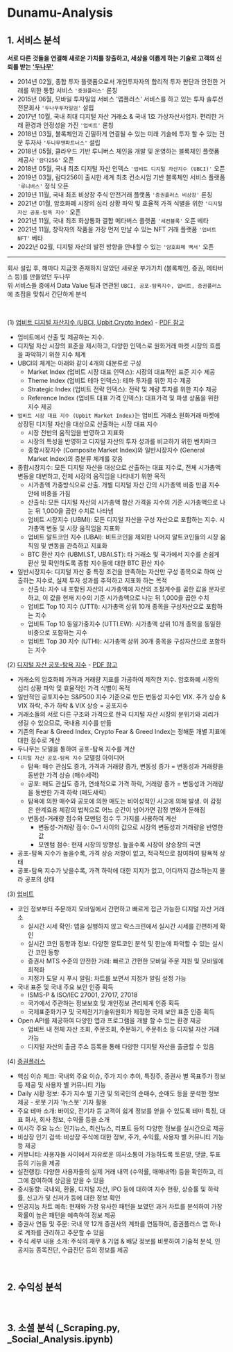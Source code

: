 # Dunamu-Analysis

## 1. 서비스 분석

**서로 다른 것들을 연결해 새로운 가치를 창출하고, 세상을 이롭게 하는 기술로 고객의 신뢰를 받는 ['두나무'](https://www.dunamu.com/)**

- 2014년 02월, 종합 투자 플랫폼으로서 개인투자자의 합리적 투자 판단과 안전한 거래를 위한 통합 서비스 `'증권플러스'` 론칭
- 2015년 06월, 모바일 투자일임 서비스 '맵플러스' 서비스를 하고 있는 투자 솔루션 전문회사 `'두나무투자일임'` 설립
- 2017년 10월, 국내 최대 디지털 자산 거래소 & 국내 1호 가상자산사업자. 편리한 거래 환경과 안정성을 가진 `'업비트'` 론칭
- 2018년 03월, 블록체인과 긴밀하게 연결될 수 있는 미래 기술에 투자 할 수 있는 전문 투자사 `'두나무앤파트너스'` 설립
- 2018년 05월, 클라우드 기반 루니버스 체인을 개발 및 운영하는 블록체인 플랫폼 제공사 `'람다256'` 오픈
- 2018년 05월, 국내 최초 디지털 자산 인덱스 `'업비트 디지털 자산지수 (UBCI)'` 오픈
- 2019년 03월, 람다256이 출시한 세계 최초 컨소시엄 기반 블록체인 서비스 플랫폼 `'루니버스'` 정식 오픈
- 2019년 11월, 국내 최초 비상장 주식 안전거래 플랫폼 `'증권플러스 비상장'` 론칭
- 2021년 01월, 암호화폐 시장의 심리 상황 파악 및 효율적 가격 식별을 위한 `'디지털 자산 공포-탐욕 지수'` 오픈
- 2021년 11월, 국내 최초 화상통화 결합 메타버스 플랫폼 `'세컨블록'` 오픈 베타
- 2021년 11월, 창작자의 작품을 가장 먼저 만날 수 있는 NFT 거래 플랫폼 `'업비트 NFT'` 베타 
- 2022년 02월, 디지털 자산의 발전 방향을 안내할 수 있는 `'암호화폐 백서'` 오픈

---

회사 설립 후, 해마다 지금껏 존재하지 않았던 새로운 부가가치 (블록체인, 증권, 메타버스 등)를 만들었던 두나무 <br/>
위 서비스들 중에서 Data Value 팀과 연관된 `UBCI, 공포-탐욕지수, 업비트, 증권플러스`에 초점을 맞춰서 간단하게 분석

<br/>

(1) [업비트 디지털 자산지수 (UBCI, Upbit Crypto Index)](https://datavalue.dunamu.com/feargreedindex#) - [PDF 참고](https://github.com/Paul-scpark/Dunamu-Analysis/blob/main/_Report_Fear_Greed_Index.pdf)

- 업비트에서 산출 및 제공하는 지수. 
- 디지털 자산 시장의 표준을 제시하고, 다양한 인덱스로 원화거래 마켓 시장의 흐름을 파악하기 위한 지수 체계
- UBCI의 체계는 아래와 같이 4개의 대분류로 구성
   - Market Index (업비트 시장 대표 인덱스): 시장의 대표적인 표준 지수 제공
   - Theme Index (업비트 테마 인덱스): 테마 투자를 위한 지수 제공
   - Strategic Index (업비트 전략 인덱스): 전략 및 계량 투자를 위한 지수 제공
   - Reference Index (업비트 대표 가격 인덱스): 대표가격 및 파생 상품을 위한 지수 제공
- `업비트 시장 대표 지수 (Upbit Market Index)`는 업비트 거래소 원화거래 마켓에 상장된 디지털 자산을 대상으로 산출하는 시장 대표 지수
   - 시장 전반의 움직임을 반영하고 지표화
   - 시장의 특성을 반영하고 디지털 자산의 투자 성과를 비교하기 위한 벤치마크
   - 종합시장지수 (Composite Market Index)와 일반시장지수 (General Market Index)의 중분류 체계를 갖음
- 종합시장지수: 모든 디지털 자산을 대상으로 산출하는 대표 지수로, 전체 시가총액 변동을 대변하고, 전체 시장의 움직임을 나타내기 위한 목적
   - 시가총액 가중방식으로 산출. 개별 디지털 자산 간의 시가총액 비중 만큼 지수 안에 비중을 가짐
   - 산출식: 모든 디지털 자산의 시가총액 합산 가격을 지수의 기준 시가총액으로 나눈 뒤 1,000을 곱한 수치로 나타냄
   - 업비트 시장지수 (UBMI): 모든 디지털 자산을 구성 자산으로 포함하는 지수. 시가총액 변동 및 시장 움직임을 지표화
   - 업비트 알트코인 지수 (UBAI): 비트코인을 제외한 나머지 알트코인들의 시장 움직임 및 변동을 관측하고 지표화
   - BTC 환산 지수 (UBMI.ST, UBAI.ST): 타 거래소 및 국가에서 지수를 손쉽게 환산 및 확인하도록 종합 지수들에 대한 BTC 환산 지수
- 일반시장지수: 디지털 자산 중 특정 조건을 만족하는 자산만 구성 종목으로 하여 산출하는 지수로, 실제 투자 성과를 추적하고 지표화 하는 목적
   - 산출식: 지수 내 포함된 자산의 시가총액에 자산의 조정계수를 곱한 값을 분자로 하고, 이 값을 현재 지수의 기준 시가총액으로 나눈 뒤 1,000을 곱한 수치
   - 업비트 Top 10 지수 (UTTI): 시가총액 상위 10개 종목을 구성자산으로 포함하는 지수
   - 업비트 Top 10 동일가중지수 (UTTI.EW): 시가총액 상위 10개 종목을 동일한 비중으로 포함하는 지수
   - 업비트 Top 30 지수 (UTHI): 시가총액 상위 30개 종목을 구성자산으로 포함하는 지수

(2) [디지털 자산 공포-탐욕 지수](https://datavalue.dunamu.com/feargreedindex#) - [PDF 참고](https://github.com/Paul-scpark/Dunamu-Analysis/blob/main/_Report_Fear_Greed_Index.pdf)

- 거래소의 암호화폐 가격과 거래량 지표를 가공하여 제작한 지수. 암호화폐 시장의 심리 상황 파악 및 효율적인 가격 식별이 목적
- 일반적인 공포지수는 S&P500 지수 기준으로 만든 변동성 지수인 VIX. 주가 상승 & VIX 하락, 주가 하락 & VIX 상승 = 공포지수
- 거래소들의 서로 다른 구조와 가격으로 한국 디지털 자산 시장의 분위기와 괴리가 생길 수 있으므로, 국내용 지수를 만듦
- 기존의 Fear & Greed Index, Crypto Fear & Greed Index는 정해둔 개별 지표에 대한 점수로 계산
- 두나무는 모델을 통하여 공포-탐욕 지수를 계산
- `디지털 자산 공포-탐욕 지수` 모델링 아이디어
   - 탐욕: 매수 관심도 증가, 가격과 거래량 증가, 변동성 증가 = 변동성과 거래량을 동반한 가격 상승 (매수세력)
   - 공포: 매도 관심도 증가, 연쇄적으로 가격 하락, 거래량 증가 = 변동성과 거래량을 동반한 가격 하락 (매도세력)
   - 탐욕에 의한 매수와 공포에 의한 매도는 비이성적인 사고에 의해 발생. 이 감정은 한계효용 체감의 법칙으로 어느 순간이 넘어가면 감정 변화가 둔해짐
   - 변동성-거래량 점수와 모멘텀 점수 두 가지를 사용하여 계산
      - 변동성-거래량 점수: 0~1 사이의 값으로 시장의 변동성과 거래량을 반영한 값
      - 모멘텀 점수: 현재 시장의 방향성. 높을수록 시장이 상승장의 국면
- 공포-탐욕 지수가 높을수록, 가격 상승 저항이 없고, 적극적으로 참여하여 탐욕적 상태
- 공포-탐욕 지수가 낮을수록, 가격 하락에 대한 지지가 없고, 어디까지 감소하는지 몰라 공포의 상태

(3) [업비트](https://upbit.com/home)

- 코인 정보부터 주문까지 모바일에서 간편하고 빠르게 접근 가능한 디지털 자산 거래소
   - 실시간 시세 확인: 앱을 실행하지 않고 락스크린에서 실시간 시세를 간편하게 확인
   - 실시간 코인 동향과 정보: 다양한 알트코인 분석 및 한눈에 파악할 수 있는 실시간 코인 동향
   - 증권사 MTS 수준의 안전한 거래: 빠르고 간편한 모바일 주문 지원 및 모바일에 최적화
   - 지정가 도달 시 푸시 알림: 차트를 보면서 지정가 알림 설정 가능
- 국내 표준 및 국내 주요 보안 인증 획득
   - ISMS-P & ISO/IEC 27001, 27017, 27018
   - 국가에서 주관하는 정보보호 및 개인정보 관리체계 인증 획득
   - 국제표준화기구 및 국제전기기술위원회가 제정한 국제 보안 표준 인증 획득
- Open API를 제공하여 다양한 앱과 프로그램을 개발 할 수 있는 환경 제공
   - 업비트 내 전체 자산 조회, 주문조회, 주문하기, 주문취소 등 디지털 자산 거래 가능
   - 디지털 자산의 출금 주소 등록을 통해 다양한 디지털 자산을 출금할 수 있음

(4) [증권플러스](https://www.stockplus.com/m)

- 핵심 이슈 체크: 국내외 주요 이슈, 주가 지수 추이, 특징주, 증권사 별 목표주가 정보 등 제공 및 사용자 별 커뮤니티 기능
- Daily 시황 정보: 주가 지수 별 기관 및 외국인의 순매수, 순매도 등을 분석한 정보 제공 - 로봇 기자 '뉴스봇' 기자 활용
- 주요 테마 소개: 바이오, 전기차 등 고객이 쉽게 정보를 얻을 수 있도록 테마 특징, 대표 회사, 회사 정보, 수익률 등을 소개
- 이시각 주요 뉴스: 인기뉴스, 최신뉴스, 리포트 등의 다양한 정보를 실시간으로 제공
- 비상장 인기 검색: 비상장 주식에 대한 정보, 주가, 수익률, 사용자 별 커뮤니티 기능 등 제공
- 커뮤니티: 사용자들 사이에서 자유로운 의사소통이 가능하도록 토론방, 댓글, 투표 등의 기능을 제공
- 실전랭킹: 다양한 사용자들의 실제 거래 내역 (수익률, 매매내역) 등을 확인하고, 리그에 참여하여 상금을 받을 수 있음
- 증시동향: 국내외, 환율, 디지털 자산, IPO 등에 대하여 지수 현황, 상승률 및 하락률, 신고가 및 신저가 등에 대한 정보 확인
- 인공지능 차트 예측: 현재와 가장 유사한 패턴을 보였던 과거 차트를 분석하여 가장 확률이 높은 패턴을 예측하여 정보 제공
- 증권사 연동 및 주문: 국내 약 12개 증권사의 계좌를 연동하여, 증권플러스 앱 하나로 계좌를 관리하고 주문할 수 있음
- 주식 세부 내용 소개: 주식의 재무 & 기업 & 배당 정보를 비롯하여 기술적 분석, 인공지능 종목진단, 수급진단 등의 정보를 제공

<br/>

## 2. 수익성 분석

<br/>

## 3. 소셜 분석 (_Scraping.py, _Social_Analysis.ipynb)
